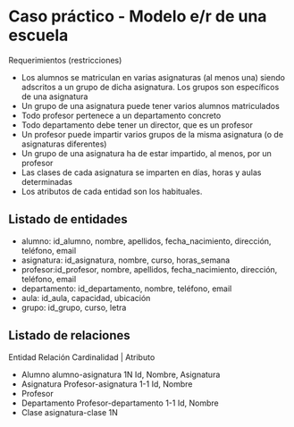 # Caso práctico - Modelo e/r de una escuela

Requerimientos (restricciones)

- Los alumnos se matriculan en varias asignaturas (al menos una) siendo adscritos a un grupo de dicha asignatura. Los grupos son específicos de una asignatura
- Un grupo de una asignatura puede tener varios alumnos matriculados
- Todo profesor pertenece a un departamento concreto
- Todo departamento debe tener un director, que es un profesor
- Un profesor puede impartir varios grupos de la misma asignatura (o de asignaturas diferentes)
- Un grupo de una asignatura ha de estar impartido, al menos, por un profesor
- Las clases de cada asignatura se imparten en días, horas y aulas determinadas
- Los atributos de cada entidad son los habituales.

## Listado de entidades

- alumno: id_alumno, nombre, apellidos, fecha_nacimiento, dirección, teléfono, email
- asignatura: id_asignatura, nombre, curso, horas_semana
- profesor:id_profesor, nombre, apellidos, fecha_nacimiento, dirección, teléfono, email
- departamento: id_departamento, nombre, teléfono, email
- aula: id_aula, capacidad, ubicación
- grupo: id_grupo, curso, letra

## Listado de relaciones

Entidad Relación Cardinalidad | Atributo

- Alumno alumno-asignatura 1N Id, Nombre, Asignatura
- Asignatura Profesor-asignatura 1-1 Id, Nombre
- Profesor
- Departamento Profesor-departamento 1-1 Id, Nombre
- Clase asignatura-clase 1N
